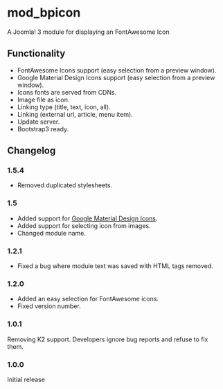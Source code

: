 # mod_bpicon
A Joomla! 3 module for displaying an FontAwesome Icon

## Functionality
- FontAwesome Icons support (easy selection from a preview window).
- Google Material Design Icons support (easy selection from a preview window).
- Icons fonts are served from CDNs.
- Image file as icon.
- Linking type (title, text, icon, all).
- Linking (external url, article, menu item).
- Update server.
- Bootstrap3 ready.

## Changelog
### 1.5.4
- Removed duplicated stylesheets.

### 1.5
- Added support for [Google Material Design Icons](https://design.google.com/icons/).
- Added support for selecting icon from images.
- Changed module name.

### 1.2.1
- Fixed a bug where module text was saved with HTML tags removed.

### 1.2.0
- Added an easy selection for FontAwesome icons.
- Fixed version number.

### 1.0.1
Removing K2 support. Developers ignore bug reports and refuse to fix them. 

### 1.0.0
Initial release

